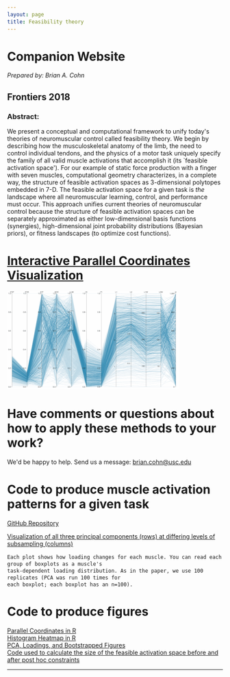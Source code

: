```yaml
---
layout: page
title: Feasibility theory
---
```

# Companion Website
*Prepared by: Brian A. Cohn*

## Frontiers 2018
### **Abstract:**
We present a conceptual and computational framework to unify today's theories of neuromuscular control called feasibility theory.
We begin by describing how the musculoskeletal anatomy of the limb, the need to control individual tendons, and the physics of a motor task uniquely specify the family of all valid muscle activations that accomplish it (its `feasible activation space').
For our example of static force production with a finger with seven muscles, computational geometry characterizes, in a complete way, the structure of  feasible activation spaces as 3-dimensional polytopes embedded in 7-D.
The feasible activation space for a given task is _the_ landscape where all neuromuscular learning, control, and performance must occur.
This approach unifies current theories of neuromuscular control because the structure of feasible activation spaces can be separately approximated as either low-dimensional basis functions (synergies), high-dimensional joint probability distributions (Bayesian priors), or fitness landscapes (to optimize cost functions).
# [Interactive Parallel Coordinates Visualization](https://briancohn.github.io/space-parcoords/)
<img src="../../img/projects/cohn2017.gif">

# Have comments or questions about how to apply these methods to your work?
We'd be happy to help. Send us a message: brian.cohn@usc.edu

# Code to produce muscle activation patterns for a given task
[GitHub Repository](https://github.com/briancohn/space)

[Visualization of all three principal components (rows) at differing levels of subsampling (columns)](https://github.com/briancohn/space/raw/master/pca_figure_code/pca_loadings_bootstrapped.pdf)
```
Each plot shows how loading changes for each muscle. You can read each group of boxplots as a muscle's 
task-dependent loading distribution. As in the paper, we use 100 replicates (PCA was run 100 times for 
each boxplot; each boxplot has an n=100).
```

# Code to produce figures  
[Parallel Coordinates in R](https://github.com/briancohn/fig5_parcoord)  
[Histogram Heatmap in R](https://github.com/briancohn/space/blob/master/src/R/hist_heatmap.r)  
[PCA, Loadings, and Bootstrapped Figures](https://github.com/briancohn/space/tree/master/pca_figure_code)  
[Code used to calculate the size of the feasible activation space before and after post hoc constraints](https://github.com/briancohn/constraint_statistics/blob/master/main.Rmd)  

________


#
